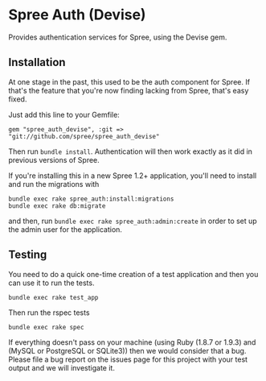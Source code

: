 # Spree Auth (Devise)

Provides authentication services for Spree, using the Devise gem.

## Installation

At one stage in the past, this used to be the auth component for Spree. If that's the feature that you're now finding lacking from Spree, that's easy fixed.

Just add this line to your Gemfile:

    gem "spree_auth_devise", :git => "git://github.com/spree/spree_auth_devise"

Then run `bundle install`. Authentication will then work exactly as it did in previous versions of Spree.

If you're installing this in a new Spree 1.2+ application, you'll need to install and run the migrations with

    bundle exec rake spree_auth:install:migrations
    bundle exec rake db:migrate
    
and then, run `bundle exec rake spree_auth:admin:create` in order to set up the admin user for the application.


## Testing

You need to do a quick one-time creation of a test application and then you can use it to run the tests.

    bundle exec rake test_app

Then run the rspec tests

    bundle exec rake spec

If everything doesn't pass on your machine (using Ruby (1.8.7 or 1.9.3) and (MySQL or PostgreSQL or SQLite3)) then we would consider that a bug. Please file a bug report on the issues page for this project with your test output
and we will investigate it.
